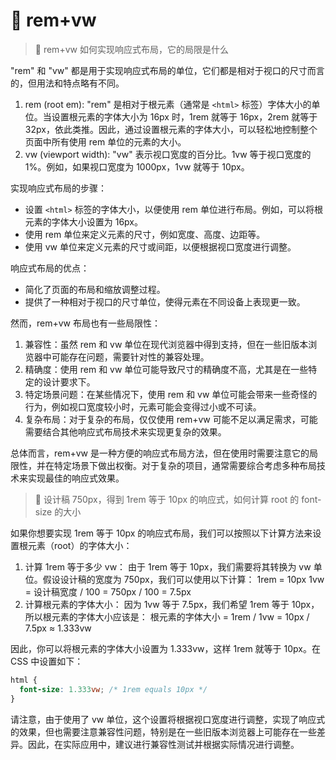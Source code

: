 # 🛟 rem+vw

> 🌻 rem+vw 如何实现响应式布局，它的局限是什么

"rem" 和 "vw" 都是用于实现响应式布局的单位，它们都是相对于视口的尺寸而言的，但用法和特点略有不同。

1.  rem (root em): "rem" 是相对于根元素（通常是 `<html>` 标签）字体大小的单位。当设置根元素的字体大小为 16px 时，1rem 就等于 16px，2rem 就等于 32px，依此类推。因此，通过设置根元素的字体大小，可以轻松地控制整个页面中所有使用 rem 单位的元素的大小。
2.  vw (viewport width): "vw" 表示视口宽度的百分比。1vw 等于视口宽度的 1%。例如，如果视口宽度为 1000px，1vw 就等于 10px。

实现响应式布局的步骤：

- 设置 `<html>` 标签的字体大小，以便使用 rem 单位进行布局。例如，可以将根元素的字体大小设置为 16px。
- 使用 rem 单位来定义元素的尺寸，例如宽度、高度、边距等。
- 使用 vw 单位来定义元素的尺寸或间距，以便根据视口宽度进行调整。

响应式布局的优点：

- 简化了页面的布局和缩放调整过程。
- 提供了一种相对于视口的尺寸单位，使得元素在不同设备上表现更一致。

然而，rem+vw 布局也有一些局限性：

1.  兼容性：虽然 rem 和 vw 单位在现代浏览器中得到支持，但在一些旧版本浏览器中可能存在问题，需要针对性的兼容处理。
2.  精确度：使用 rem 和 vw 单位可能导致尺寸的精确度不高，尤其是在一些特定的设计要求下。
3.  特定场景问题：在某些情况下，使用 rem 和 vw 单位可能会带来一些奇怪的行为，例如视口宽度较小时，元素可能会变得过小或不可读。
4.  复杂布局：对于复杂的布局，仅仅使用 rem+vw 可能不足以满足需求，可能需要结合其他响应式布局技术来实现更复杂的效果。

总体而言，rem+vw 是一种方便的响应式布局方法，但在使用时需要注意它的局限性，并在特定场景下做出权衡。对于复杂的项目，通常需要综合考虑多种布局技术来实现最佳的响应式效果。

> 🚁 设计稿 750px，得到 1rem 等于 10px 的响应式，如何计算 root 的 font-size 的大小

如果你想要实现 1rem 等于 10px 的响应式布局，我们可以按照以下计算方法来设置根元素（root）的字体大小：

1.  计算 1rem 等于多少 vw： 由于 1rem 等于 10px，我们需要将其转换为 vw 单位。假设设计稿的宽度为 750px，我们可以使用以下计算： 1rem = 10px 1vw = 设计稿宽度 / 100 = 750px / 100 = 7.5px
2.  计算根元素的字体大小： 因为 1vw 等于 7.5px，我们希望 1rem 等于 10px，所以根元素的字体大小应该是： 根元素的字体大小 = 1rem / 1vw = 10px / 7.5px ≈ 1.333vw

因此，你可以将根元素的字体大小设置为 1.333vw，这样 1rem 就等于 10px。在 CSS 中设置如下：

```css
html {
  font-size: 1.333vw; /* 1rem equals 10px */
}
```

请注意，由于使用了 vw 单位，这个设置将根据视口宽度进行调整，实现了响应式的效果，但也需要注意兼容性问题，特别是在一些旧版本浏览器上可能存在一些差异。因此，在实际应用中，建议进行兼容性测试并根据实际情况进行调整。
